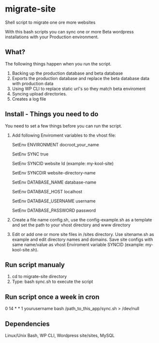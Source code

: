 # migrate-site
Shell script to migrate one ore more websites

With this bash scripts you can sync one or more Beta wordpress installations with your Production environment.

## What?
The following things happen when you run the script.

1. Backing up the production database and beta database
2. Exports the production database and replace the beta database data with production data
3. Using WP CLI to replace static url's so they match beta enviroment
4. Syncing upload directories.
5. Creates a log file

## Install - Things you need to do
You need to set a few things before you can run the script.

1. Add following Enviroment variables to the vhost file:

    SetEnv ENVIRONMENT docroot_your_name
  
    SetEnv SYNC true

    SetEnv SYNCID website Id (example: my-kool-site)
  
    SetEnv SYNCDIR website-directory-name
  
    SetEnv DATABASE_NAME database-name
  
    SetEnv DATABASE_HOST localhost
  
    SetEnv DATABASE_USERNAME username
  
    SetEnv DATABASE_PASSWORD password

2. Create a file name config.sh, use the config-example.sh as a template and set the path to your vhost directory and www directory
3. Edit or add one or more site files in /sites directory. Use sitename.sh as example and edit directory names and domains. Save site configs with same name/value as vhost Enviroment variable SYNCID (example: my-kool-site.sh).

## Run script manualy
1. cd to migrate-site directory
2. Type: bash sync.sh to execute the script

## Run script once a week in cron
0 14 * * 1  yourusername  bash /path_to_this_app/sync.sh > /dev/null

## Dependencies
Linux/Unix Bash, WP CLI, Wordpress site/sites, MySQL
